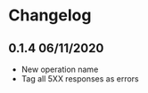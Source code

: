 Changelog
=========

## 0.1.4 06/11/2020
  * New operation name
  * Tag all 5XX responses as errors
